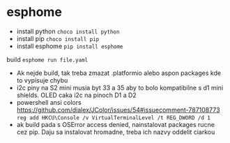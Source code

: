 # esphome

- install python ```choco install python```
- install pip ```choco install pip```
- install esphome ```pip install esphome```

build ```esphome run file.yaml```

- Ak nejde build, tak treba zmazat .platformio alebo aspon packages kde to vypisuje chybu
- i2c piny na S2 mini musia byt 33 a 35 aby to bolo kompatibilne s d1 mini shields. OLED caka i2c na pinoch D1 a D2
- powershell ansi colors https://github.com/dialex/JColor/issues/54#issuecomment-787108773 
```reg add HKCU\Console /v VirtualTerminalLevel /t REG_DWORD /d 1```
- ak build pada s OSError access denied, nainstalovat packages rucne cez pip. Daju sa instalovat hromadne, treba ich nazvy oddelit ciarkou

